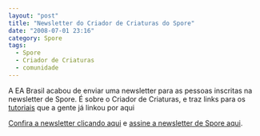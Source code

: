 ```yaml
---
layout: "post"
title: "Newsletter do Criador de Criaturas do Spore"
date: "2008-07-01 23:16"
category: Spore
tags:
  - Spore
  - Criador de Criaturas
  - comunidade
---
```


A EA Brasil acabou de enviar uma newsletter para as pessoas inscritas na newsletter de Spore. É sobre o Criador de Criaturas, e traz links para os [tutoriais](/tags/tutoriais/) que a gente já linkou por aqui

[Confira a newsletter clicando aqui](http://epidm.edgesuite.net/ElectronicArts/RTM/spr_nucacct/en_US/spore_ccv.html) e [assine a newsletter de Spore aqui](http://www.spore.com/newsletter.php).
